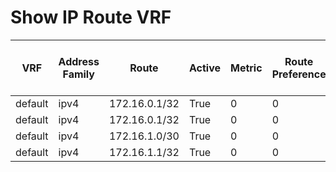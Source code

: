 
# Show IP Route VRF
| VRF | Address Family | Route | Active | Metric | Route Preference | Source Protocol | Next Hop Number | Next Hop | Outgoing Interface | Updated | Best Unicast Next Hop |
| --- | -------------- | ----- | ------ | ------ | ---------------- | --------------- | --------------- | -------- | ------------------ | ------- | --------------------- |
| default | ipv4 | 172.16.0.1/32 | True | 0 | 0 | direct | 1 | 172.16.0.1 | Loopback1 | 03:22:34 | True |
| default | ipv4 | 172.16.0.1/32 | True | 0 | 0 | direct | 2 | 172.16.0.1 | Loopback1 | 03:22:34 | True |
| default | ipv4 | 172.16.1.0/30 | True | 0 | 0 | direct | 1 | 172.16.1.1 | Ethernet1/5 | 03:21:36 | True |
| default | ipv4 | 172.16.1.1/32 | True | 0 | 0 | local | 1 | 172.16.1.1 | Ethernet1/5 | 03:21:36 | True |